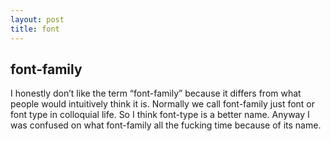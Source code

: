 ```yaml
---
layout: post
title: font
---
```

## font-family
I honestly don’t like the term “font-family” because it differs from what people would intuitively think it is. Normally we call font-family just font or font type in colloquial life. So I think font-type is a better name. Anyway I was confused on what font-family all the fucking time because of its name.

<!--stackedit_data:
eyJoaXN0b3J5IjpbLTIxMjYyNTkzMywtMTk5NTc1NDUzOCwtMT
k4NTAxNzgxXX0=
-->